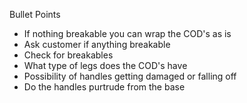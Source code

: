 Bullet Points
* If nothing breakable you can wrap the COD's as is
* Ask customer if anything breakable
* Check for breakables
* What type of legs does the COD's have
* Possibility of handles getting damaged or falling off
* Do the handles purtrude from the base

